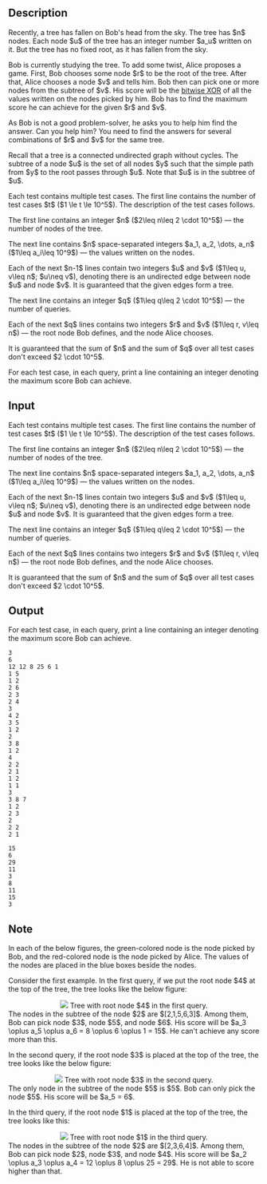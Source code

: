 ## Description

<div><p>Recently, a tree has fallen on Bob's head from the sky. The tree has $n$ nodes. Each node $u$ of the tree has an integer number $a_u$ written on it. But the tree has no fixed root, as it has fallen from the sky.</p><p>Bob is currently studying the tree. To add some twist, Alice proposes a game. First, Bob chooses some node $r$ to be the root of the tree. After that, Alice chooses a node $v$ and tells him. Bob then can pick one or more nodes from the subtree of $v$. His score will be the <a href="https://en.wikipedia.org/wiki/Bitwise_operation#XOR">bitwise XOR</a> of all the values written on the nodes picked by him. Bob has to find the maximum score he can achieve for the given $r$ and $v$.</p><p>As Bob is not a good problem-solver, he asks you to help him find the answer. Can you help him? You need to find the answers for several combinations of $r$ and $v$ for the same tree.</p><p>Recall that a tree is a connected undirected graph without cycles. The subtree of a node $u$ is the set of all nodes $y$ such that the simple path from $y$ to the root passes through $u$. Note that $u$ is in the subtree of $u$.</p></div><div class="input-specification"><p>Each test contains multiple test cases. The first line contains the number of test cases $t$ ($1 \le t \le 10^5$). The description of the test cases follows.</p><p>The first line contains an integer $n$ ($2\leq n\leq 2 \cdot 10^5$)&nbsp;— the number of nodes of the tree. </p><p>The next line contains $n$ space-separated integers $a_1, a_2, \dots, a_n$ ($1\leq a_i\leq 10^9$)&nbsp;— the values written on the nodes. </p><p>Each of the next $n-1$ lines contain two integers $u$ and $v$ ($1\leq u, v\leq n$; $u\neq v$), denoting there is an undirected edge between node $u$ and node $v$. It is guaranteed that the given edges form a tree.</p><p>The next line contains an integer $q$ ($1\leq q\leq 2 \cdot 10^5$)&nbsp;— the number of queries. </p><p>Each of the next $q$ lines contains two integers $r$ and $v$ ($1\leq r, v\leq n$)&nbsp;— the root node Bob defines, and the node Alice chooses.</p><p>It is guaranteed that the sum of $n$ and the sum of $q$ over all test cases don't exceed $2 \cdot 10^5$.</p></div><div class="output-specification"><p>For each test case, in each query, print a line containing an integer denoting the maximum score Bob can achieve.</p></div>

## Input

<p>Each test contains multiple test cases. The first line contains the number of test cases $t$ ($1 \le t \le 10^5$). The description of the test cases follows.</p><p>The first line contains an integer $n$ ($2\leq n\leq 2 \cdot 10^5$)&nbsp;— the number of nodes of the tree. </p><p>The next line contains $n$ space-separated integers $a_1, a_2, \dots, a_n$ ($1\leq a_i\leq 10^9$)&nbsp;— the values written on the nodes. </p><p>Each of the next $n-1$ lines contain two integers $u$ and $v$ ($1\leq u, v\leq n$; $u\neq v$), denoting there is an undirected edge between node $u$ and node $v$. It is guaranteed that the given edges form a tree.</p><p>The next line contains an integer $q$ ($1\leq q\leq 2 \cdot 10^5$)&nbsp;— the number of queries. </p><p>Each of the next $q$ lines contains two integers $r$ and $v$ ($1\leq r, v\leq n$)&nbsp;— the root node Bob defines, and the node Alice chooses.</p><p>It is guaranteed that the sum of $n$ and the sum of $q$ over all test cases don't exceed $2 \cdot 10^5$.</p>

## Output

<p>For each test case, in each query, print a line containing an integer denoting the maximum score Bob can achieve.</p>





```input1|2,3,4,5,6,7,8,9,10,11,12,21,22,23,24,25,26,27
3
6
12 12 8 25 6 1
1 5
1 2
2 6
2 3
2 4
3
4 2
3 5
1 2
2
3 8
1 2
4
2 2
2 1
1 2
1 1
3
3 8 7
1 2
2 3
2
2 2
2 1
```




```output1
15
6
29
11
3
8
11
15
3
```



## Note

<p>In each of the below figures, the green-colored node is the node picked by Bob, and the red-colored node is the node picked by Alice. The values of the nodes are placed in the blue boxes beside the nodes.</p><p>Consider the first example. In the first query, if we put the root node $4$ at the top of the tree, the tree looks like the below figure: </p><center> <img class="tex-graphics" src="file://7ToGmYyf.png" style="max-width: 100.0%;max-height: 100.0%;">   <span class="tex-font-size-small">Tree with root node $4$ in the first query.</span> </center> The nodes in the subtree of the node $2$ are $[2,1,5,6,3]$. Among them, Bob can pick node $3$, node $5$, and node $6$. His score will be $a_3 \oplus a_5 \oplus a_6 = 8 \oplus 6 \oplus 1 = 15$. He can't achieve any score more than this.<p>In the second query, if the root node $3$ is placed at the top of the tree, the tree looks like the below figure: </p><center> <img class="tex-graphics" src="file://y7knNcbF.png" style="max-width: 100.0%;max-height: 100.0%;">   <span class="tex-font-size-small">Tree with root node $3$ in the second query.</span> </center> The only node in the subtree of the node $5$ is $5$. Bob can only pick the node $5$. His score will be $a_5 = 6$.<p>In the third query, if the root node $1$ is placed at the top of the tree, the tree looks like this: </p><center> <img class="tex-graphics" src="file://cenywDab.png" style="max-width: 100.0%;max-height: 100.0%;">   <span class="tex-font-size-small">Tree with root node $1$ in the third query.</span> </center> The nodes in the subtree of the node $2$ are $[2,3,6,4]$. Among them, Bob can pick node $2$, node $3$, and node $4$. His score will be $a_2 \oplus a_3 \oplus a_4 = 12 \oplus 8 \oplus 25 = 29$. He is not able to score higher than that.
